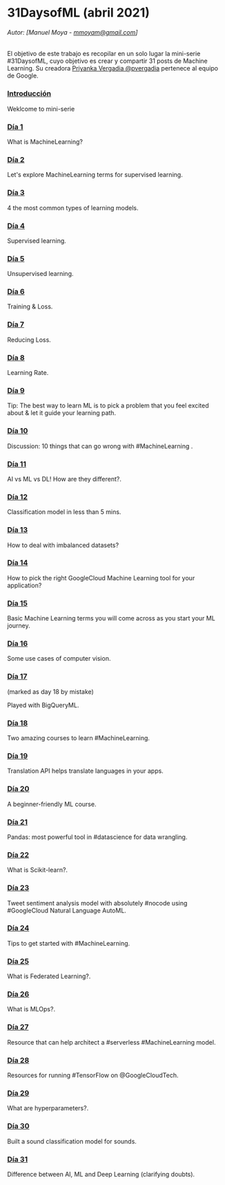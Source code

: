 # 31DaysofML (abril 2021)
###### Autor: [Manuel Moya - mmoyam@gmail.com]

El objetivo de este trabajo es recopilar en un solo lugar la mini-serie #31DaysofML, cuyo objetivo es crear y compartir  31 posts de Machine Learning. Su creadora [Priyanka Vergadia @pvergadia](https://twitter.com/pvergadia) pertenece al equipo de Google.


### [Introducción](https://twitter.com/pvergadia/status/1352315020059676672)

Weklcome to mini-serie

### [Día 1](https://twitter.com/pvergadia/status/1356663694780887042)

What is MachineLearning?

### [Día 2](https://twitter.com/pvergadia/status/1357018515996172288)

Let's explore MachineLearning terms for supervised learning.

### [Día 3](https://twitter.com/pvergadia/status/1357433752482320384)

4 the most common types of learning models. 

### [Día 4](https://twitter.com/pvergadia/status/1357749501440577537)

Supervised learning.

### [Día 5](https://twitter.com/pvergadia/status/1358173627263442946)

Unsupervised learning.

### [Día 6](https://twitter.com/pvergadia/status/1358490729207660546)

Training & Loss. 

### [Día 7](https://twitter.com/pvergadia/status/1358815873826312193)

Reducing Loss. 


### [Día 8](https://twitter.com/pvergadia/status/1359245696314925057)

Learning Rate. 

### [Día 9](https://twitter.com/pvergadia/status/1359562786989248519)

Tip: The best way to learn ML is to pick a problem that you feel excited about & let it guide your learning path.  

### [Día 10](https://twitter.com/pvergadia/status/1359925174569586688)

Discussion: 10 things that can go wrong with #MachineLearning . 

### [Día 11](https://twitter.com/pvergadia/status/1360272456657694722)

AI vs ML vs DL! How are they different?.
 
### [Día 12](https://twitter.com/pvergadia/status/1360709783121260546)

Classification model in less than 5 mins.

### [Día 13](https://twitter.com/pvergadia/status/1361072734051045379)

How to deal with imbalanced datasets?

### [Día 14](https://twitter.com/pvergadia/status/1361389833617240065)

How to pick the right GoogleCloud Machine Learning tool for your application?  

### [Día 15](https://twitter.com/pvergadia/status/1361752205502611457)

Basic Machine Learning terms you will come across as you start your ML journey.

### [Día 16](https://twitter.com/pvergadia/status/1362069297888169987)

Some use cases of computer vision.

### [Día 17](https://twitter.com/pvergadia/status/1362461891814072320) 
(marked as day 18 by mistake)

Played with BigQueryML.

### [Día 18](https://twitter.com/pvergadia/status/1362809174967476227) 

Two amazing courses to learn #MachineLearning.

### [Día 19](https://twitter.com/pvergadia/status/1363247058698739714) 

Translation API helps translate languages in your apps.

### [Día 20](https://twitter.com/pvergadia/status/1363697349692772357) 

A beginner-friendly ML course.

### [Día 21](https://twitter.com/pvergadia/status/1363896352250294278) 

Pandas: most powerful tool in #datascience for data wrangling.

### [Día 22](https://twitter.com/pvergadia/status/1364273833973215236) 

What is Scikit-learn?.

### [Día 23](https://twitter.com/pvergadia/status/1364621112848445441) 

Tweet sentiment analysis model with absolutely #nocode using #GoogleCloud Natural Language AutoML.

### [Día 24](https://twitter.com/pvergadia/status/1364998595292897287) 

Tips to get started with #MachineLearning.

### [Día 25](https://twitter.com/pvergadia/status/1365345895697424388) 

What is Federated Learning?.

### [Día 26](https://twitter.com/pvergadia/status/1365798871121551360) 

What is MLOps?.

### [Día 27](https://twitter.com/pvergadia/status/1366116722244128768) 

Resource that can help architect a #serverless #MachineLearning model.

### [Día 28](https://twitter.com/pvergadia/status/1366448152992047107) 

Resources for running #TensorFlow on @GoogleCloudTech.

### [Día 29](https://twitter.com/pvergadia/status/1366810552656228356) 

What are hyperparameters?.

### [Día 30](https://twitter.com/pvergadia/status/1367157829727969281) 

Built a sound classification model for sounds.

### [Día 31](https://twitter.com/pvergadia/status/1367612501223874561) 

Difference between AI, ML and Deep Learning (clarifying doubts).